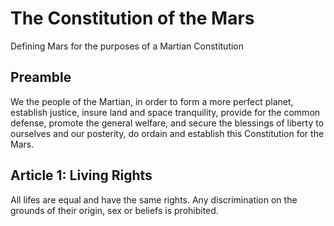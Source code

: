 # The Constitution of the Mars

Defining Mars for the purposes of a Martian Constitution

## Preamble

We the people of the Martian, in order to form a more perfect planet, establish justice, insure land and space tranquility, provide for the common defense, promote the general welfare, and secure the blessings of liberty to ourselves and our posterity, do ordain and establish this Constitution for the Mars.

## Article 1: Living Rights

All lifes are equal and have the same rights. Any discrimination on the grounds of their origin, sex or beliefs is prohibited.
